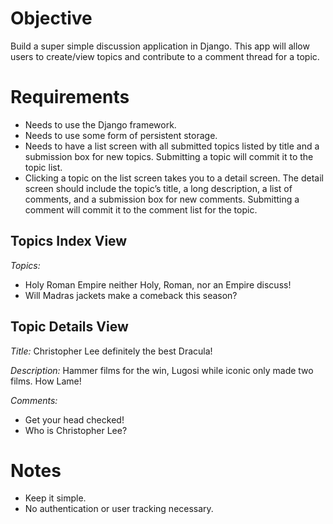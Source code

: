 # Objective
Build a super simple discussion application in Django. This app will allow users to create/view topics and contribute to a comment thread for a topic. 
 
# Requirements 
* Needs to use the Django framework.
* Needs to use some form of persistent storage.
* Needs to have a list screen with all submitted topics listed by title and a submission box for new topics. Submitting a topic will commit it to the topic list.
* Clicking a topic on the list screen takes you to a detail screen. The detail screen should include the topic’s title, a long description, a list of comments, and a submission box for new comments. Submitting a comment will commit it to the comment list for the topic.

## Topics Index View
*Topics:*
* Holy Roman Empire neither Holy, Roman, nor an Empire discuss!
* Will Madras jackets make a comeback this season?
 	
## Topic Details View
*Title:* Christopher Lee definitely the best Dracula!

*Description:* Hammer films for the win, Lugosi while iconic only made two films. How Lame!

*Comments:*
* Get your head checked!
* Who is Christopher Lee?
 
# Notes
* Keep it simple.
* No authentication or user tracking necessary.
